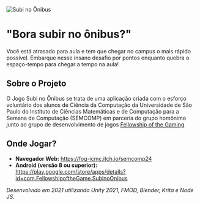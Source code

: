 ![Subi no Ônibus](https://img.itch.zone/aW1nLzcwNjIxMjgucG5n/original/KCL6LG.png)

# "Bora subir no ônibus?"

Você está atrasado para aula e tem que chegar no campus o mais rápido possível. Embarque nesse insano desafio por pontos enquanto quebra o espaço-tempo
para chegar a tempo na aula!

## Sobre o Projeto

O Jogo Subi no Ônibus se trata de uma aplicação criada com o esforço voluntário dos alunos de Ciência da Computação da Universidade de 
São Paulo do Instituto de Ciências Matemáticas e de Computação para a Semana de Computação (SEMCOMP) em parceria do grupo homônimo junto 
ao grupo de desenvolvimento de jogos [Fellowship of the Gaming](https://www.fog.icmc.usp.br/).

## Onde Jogar?

- **Navegador Web:** https://fog-icmc.itch.io/semcomp24
- **Android (versão 8 ou superior):** https://play.google.com/store/apps/details?id=com.FellowshipoftheGame.SubinoOnibus

*Desenvolvido em 2021 utilizando Unity 2021, FMOD, Blender, Krita e Node JS.*

